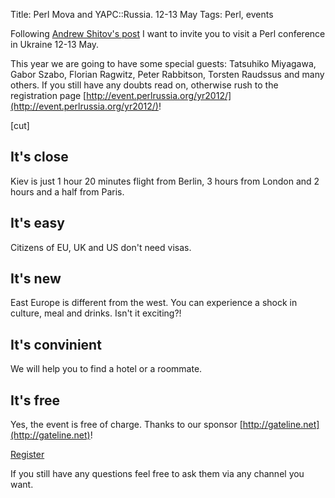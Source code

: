 Title: Perl Mova and YAPC::Russia. 12-13 May
Tags: Perl, events

Following [Andrew Shitov's post](http://blogs.perl.org/users/andrew_shitov/2012/03/perl-conference-in-kiev-ukraine.html) I want to invite you to visit a Perl conference in Ukraine 12-13 May.

This year we are going to have some special guests: Tatsuhiko Miyagawa, Gabor
Szabo, Florian Ragwitz, Peter Rabbitson, Torsten Raudssus and many others. If
you still have any doubts read on, otherwise rush to the registration page
[http://event.perlrussia.org/yr2012/](http://event.perlrussia.org/yr2012/)!

[cut]

## It's close

Kiev is just 1 hour 20 minutes flight from Berlin, 3 hours from London and
2 hours and a half from Paris.

## It's easy

Citizens of EU, UK and US don't need visas.

## It's new

East Europe is different from the west. You can experience a shock in culture,
meal and drinks. Isn't it exciting?!

## It's convinient

We will help you to find a hotel or a roommate.

## It's free

Yes, the event is free of charge. Thanks to our sponsor [http://gateline.net](http://gateline.net)!

[Register](http://event.perlrussia.org/yr2012/)

If you still have any questions feel free to ask them via any channel you want.
